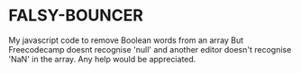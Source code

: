 # FALSY-BOUNCER
My javascript code to remove Boolean words from an array
But Freecodecamp doesnt recognise 'null' and another editor doesn't recognise 'NaN' in the array.
Any help would be appreciated.
